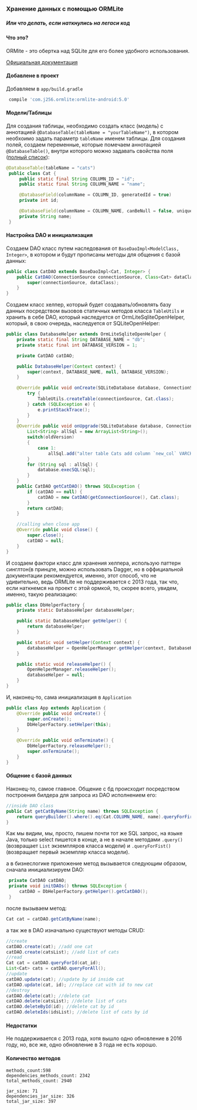 ### Хранение данных с помощью ORMLite
##### Или что делать, если наткнулись на легаси код

#### Что это?
ORMite - это обертка над SQLite для его более удобного использования.

[Официальная документация](http://ormlite.com/javadoc/ormlite-core/doc-files/ormlite_1.html#Getting-Started)

#### Добавлене в проект
Добавляем в `app/build.gradle`
```groovy
 compile 'com.j256.ormlite:ormlite-android:5.0'
```

#### Модели/Таблицы
Для создания таблицы, необходимо создать класс (модель) с аннотацией `@DatabaseTable(tableName = "yourTableName")`, в котором необхоимо задать параметр `tableName` именем таблицы. Для создания полей, создаем переменные, которые помечаем аннотацией `@DatabaseTable()`, внутри которого можно задавать свойства поля ([полный список](http://ormlite.com/javadoc/ormlite-core/doc-files/ormlite_2.html#Class-Setup)):
```java
@DatabaseTable(tableName = "cats")
 public class Cat {
     public static final String COLUMN_ID = "id";
     public static final String COLUMN_NAME = "name";

     @DatabaseField(columnName = COLUMN_ID, generatedId = true)
     private int id;

     @DatabaseField(columnName = COLUMN_NAME, canBeNull = false, unique = true)
     private String name;
 }
 ```

#### Настройка DAO и инициализация
Создаем DAO класс путем наследования от `BaseDaoImpl<ModelClass, Integer>`, в котором и будут прописаны методы для общения с базой данных:
```java
public class CatDAO extends BaseDaoImpl<Cat, Integer> {
    public CatDAO(ConnectionSource connectionSource, Class<Cat> dataClass) throws SQLException {
        super(connectionSource, dataClass);
    }
}
```

Создаем класс хелпер, который будет создавать/обновлять базу данных посредством вызовов статичных методов класса `TableUtils` и хранить в себе DAO, который наследуется от OrmLiteSqliteOpenHelper, который, в свою очередь, наследуется от SQLiteOpenHelper:
```java
public class DatabaseHelper extends OrmLiteSqliteOpenHelper {
    private static final String DATABASE_NAME = "db";
    private static final int DATABASE_VERSION = 1;

    private CatDAO catDAO;

    public DatabaseHelper(Context context) {
        super(context, DATABASE_NAME, null, DATABASE_VERSION);
    }

    @Override public void onCreate(SQLiteDatabase database, ConnectionSource connectionSource) {
        try {
            TableUtils.createTable(connectionSource, Cat.class);
        } catch (SQLException e) {
            e.printStackTrace();
        }
    }
    @Override public void onUpgrade(SQLiteDatabase database, ConnectionSource connectionSource, int oldVersion, int newVersion) {
        List<String> allSql = new ArrayList<String>();
        switch(oldVersion)
        {
            case 1:
                allSql.add("alter table Cats add column `new_col` VARCHAR");
        }
        for (String sql : allSql) {
            database.execSQL(sql);
        }
    }
    public CatDAO getCatDAO() throws SQLException {
        if (catDAO == null) {
            catDAO = new CatDAO(getConnectionSource(), Cat.class);
        }
        return catDAO;
    }

    //calling when close app
    @Override public void close() {
        super.close();
        catDAO = null;
    }
}
```

И создаем фактори класс для хранения хелпера, использую паттерн синглтон(в принцпе, можно использовать Dagger, но в оффициальной документации рекомендуется, именно, этот способ, что не удивительно, ведь ORMLite не поддерживается с 2013 года, так что, если наткнемся на проект с этой ормкой, то, скорее всего, увидем, именно, такую реализацию:
```java
public class DbHelperFactory {
    private static DatabaseHelper databaseHelper;

    public static DatabaseHelper getHelper() {
        return databaseHelper;
    }

    public static void setHelper(Context context) {
        databaseHelper = OpenHelperManager.getHelper(context, DatabaseHelper.class);
    }

    public static void releaseHelper() {
        OpenHelperManager.releaseHelper();
        databaseHelper = null;
    }
}
```

И, наконец-то, сама инициализация в `Application`
```java
public class App extends Application {
    @Override public void onCreate() {
        super.onCreate();
        DbHelperFactory.setHelper(this);
    }

    @Override public void onTerminate() {
        DbHelperFactory.releaseHelper();
        super.onTerminate();
    }
}
```

#### Общение с базой данных
Наконец-то, самое главное. Общение с бд происходит посредством построения билдера для запроса из DAO исполнением его:
```java
//inside DAO class
public Cat getCatByName(String name) throws SQLException {
    return queryBuilder().where().eq(Cat.COLUMN_NAME, name).queryForFirst();
}
```
Как мы видим, мы, просто, пишем почти тот же SQL запрос, на языке Java, только select пишется в конце, а не в начале методами `.query()` (возвращает `List` экземпляров класса модели) и `.queryForFist()` (возвращает первый экземпляр класса модели).

а в бизнеслогике приложение метод вызывается следующим образом, сначала инициализируем DAO:
```java
 private CatDAO catDAO;
 private void initDAOs() throws SQLException {
     catDAO = DbHelperFactory.getHelper().getCatDAO();
 }
```
после вызываем метод:
```java
Cat cat = catDAO.getCatByName(name);
```
а так же в DAO изначально существуют методы CRUD:
```java
//create
catDAO.create(cat); //add one cat
catDAO.create(catsList); //add list of cats
//read
Cat cat = catDAO.queryForId(cat_id);
List<Cat> cats = catDAO.queryForAll();
//update
catDAO.update(cat); //update by id inside cat
catDAO.update(cat, id); //replace cat with id to new cat
//destroy
catDAO.delete(cat); //delete cat
catDAO.delete(catsList); //delete list of cats
catDAO.deleteById(id); //delete cat by id
catDAO.deleteIds(idsList); //delete list of cats by id
```

#### Недостатки
Не поддерживается с 2013 года, хотя вышло одно обновление в 2016 году, но, все же, одно обновление в 3 года не есть хорошо.
#### Количество методов
```
methods_count:598
dependencies_methods_count: 2342
total_methods_count: 2940

jar_size: 71
dependencies_jar_size: 326
total_jar_size: 397
```